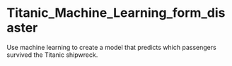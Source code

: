 # Titanic_Machine_Learning_form_disaster
Use machine learning to create a model that predicts which passengers survived the Titanic shipwreck.

